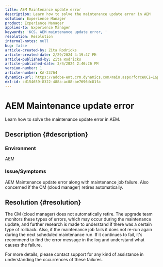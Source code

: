```yaml
---
title: AEM Maintenance update error
description: Learn how to solve the maintenance update error in AEM
solution: Experience Manager
product: Experience Manager
applies-to: Experience Manager
keywords: 'KCS. AEM maintenance update error, '
resolution: Resolution
internal-notes: null
bug: false
article-created-by: Zita Rodricks
article-created-date: 2/29/2024 4:19:47 PM
article-published-by: Zita Rodricks
article-published-date: 3/4/2024 2:46:26 PM
version-number: 1
article-number: KA-23764
dynamics-url: https://adobe-ent.crm.dynamics.com/main.aspx?forceUCI=1&pagetype=entityrecord&etn=knowledgearticle&id=3ee9ba56-1ed7-ee11-9079-6045bd0065f9
exl-id: cd154659-8322-488a-ac08-ae7696dc81fa
---
```

# AEM Maintenance update error


Learn how to solve the maintenance update error in AEM.

## Description {#description}


### Environment

AEM

### Issue/Symptoms

AEM Maintenance update error along with maintenance job failure. Also concerned if the CM (cloud manager) retires automatically.


## Resolution {#resolution}


The CM (cloud manager) does not automatically retire. The upgrade team monitors these types of errors, which may occur during the maintenance update, and further research is made to understand if there was a certain type of rollback.
Also, if the maintenance job fails it does not re-run again during the next scheduled maintenance run. If it continues to fail, it's recommend to find the error message in the log and understand what causes the failure.

For more details, please contact support for any kind of assistance in understanding the occurrences of these failures.
